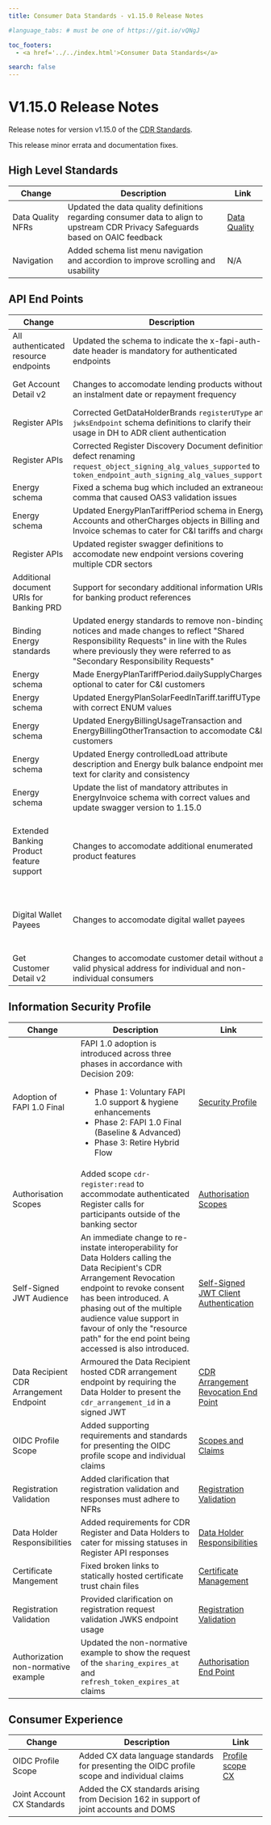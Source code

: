 ```yaml
---
title: Consumer Data Standards - v1.15.0 Release Notes

#language_tabs: # must be one of https://git.io/vQNgJ

toc_footers:
  - <a href='../../index.html'>Consumer Data Standards</a>

search: false
---
```


# V1.15.0 Release Notes
Release notes for version v1.15.0 of the [CDR Standards](../../index.html).

This release minor errata and documentation fixes.

## High Level Standards

|Change|Description|Link|
|------|-----------|----|
| Data Quality NFRs | Updated the data quality definitions regarding consumer data to align to upstream CDR Privacy Safeguards based on OAIC feedback | [Data Quality](../../#data-quality) |
| Navigation | Added schema list menu navigation and accordion to improve scrolling and usability | N/A |

## API End Points

|Change|Description|Link|
|------|-----------|----|
| All authenticated resource endpoints | Updated the schema to indicate the x-fapi-auth-date header is mandatory for authenticated endpoints | N/A |
| Get Account Detail v2 | Changes to accomodate lending products without an instalment date or repayment frequency | [Get Account Details](../../#get-account-detail)
| Register APIs | Corrected GetDataHolderBrands `registerUType` and `jwksEndpoint` schema definitions to clarify their usage in DH to ADR client authentication | [Register APIs](../../#register-apis)|
| Register APIs | Corrected Register Discovery Document definition defect renaming `request_object_signing_alg_values_supported` to `token_endpoint_auth_signing_alg_values_supported` | [Register APIs](../../#register-apis)|
| Energy schema | Fixed a schema bug which included an extraneous comma that caused OAS3 validation issues | [Energy Schema](../../#energy-apis) |
| Energy schema | Updated EnergyPlanTariffPeriod schema in Energy Accounts and otherCharges objects in Billing and Invoice schemas to cater for C&I tariffs and charges | [Energy Schema](../../#energy-apis) |
| Register APIs | Updated register swagger definitions to accomodate new endpoint versions covering multiple CDR sectors | [Register APIs](../../#register-apis) |
| Additional document URIs for Banking PRD | Support for secondary additional information URIs for banking product references | [Get Products](../../#get-products) |
| Binding Energy standards | Updated energy standards to remove non-binding notices and made changes to reflect "Shared Responsibility Requests" in line with the Rules where previously they were referred to as "Secondary Responsibility Requests" | [Energy Schema](../../#energy-apis) |
| Energy schema | Made EnergyPlanTariffPeriod.dailySupplyCharges optional to cater for C&I customers| [Energy Schema](../../#energy-apis) |
| Energy schema | Updated EnergyPlanSolarFeedInTariff.tariffUType with correct ENUM values | [Energy Schema](../../#energy-apis) |
| Energy schema | Updated EnergyBillingUsageTransaction and EnergyBillingOtherTransaction to accomodate C&I customers | [Energy Schema](../../#energy-apis) |
| Energy schema | Updated Energy controlledLoad attribute description and Energy bulk balance endpoint menu text for clarity and consistency | [Energy Schema](../../#energy-apis) |
| Energy schema | Update the list of mandatory attributes in EnergyInvoice schema with correct values and update swagger version to 1.15.0 | [Energy Schema](../../#energy-apis) |
| Extended Banking Product feature support | Changes to accomodate additional enumerated product features | [Get Account Details](../../#get-account-detail), and <br/>[Get Product Details](../../#get-product-detail) |
| Digital Wallet Payees | Changes to accomodate digital wallet payees | [Get Payees](../../#get-payees), and<br/>[Get Payee Detail](../../#get-payee-detail) |
| Get Customer Detail v2 | Changes to accomodate customer detail without a valid physical address for individual and non-individual consumers | [Get Customer Detail](../../#get-customer-detail)

## Information Security Profile

|Change|Description|Link|
|------|-----------|----|
| Adoption of FAPI 1.0 Final | FAPI 1.0 adoption is introduced across three phases in accordance with Decision 209:<ul><li>Phase 1: Voluntary FAPI 1.0 support & hygiene enhancements</li><li>Phase 2: FAPI 1.0 Final (Baseline & Advanced)</li><li>Phase 3: Retire Hybrid Flow</li></ul> | [Security Profile](../../#security-profile)|
| Authorisation Scopes | Added scope `cdr-register:read` to accommodate authenticated Register calls for participants outside of the banking sector | [Authorisation Scopes](../../#authorisation-scopes) |
| Self-Signed JWT Audience | An immediate change to re-instate interoperability for Data Holders calling the Data Recipient's CDR Arrangement Revocation endpoint to revoke consent has been introduced. A phasing out of the multiple audience value support in favour of only the "resource path" for the end point being accessed is also introduced. | [Self-Signed JWT Client Authentication](../../#self-signed-jwt-client-authentication) |
| Data Recipient CDR Arrangement Endpoint | Armoured the Data Recipient hosted CDR arrangement endpoint by requiring the Data Holder to present the `cdr_arrangement_id` in a signed JWT  |  [CDR Arrangement Revocation End Point](../../#cdr-arrangement-revocation-end-point)|
| OIDC Profile Scope | Added supporting requirements and standards for presenting the OIDC profile scope and individual claims | [Scopes and Claims](../../#scopes-and-claims) |
| Registration Validation | Added clarification that registration validation and responses must adhere to NFRs | [Registration Validation](../../#client_registration) |
| Data Holder Responsibilities| Added requirements for CDR Register and Data Holders to cater for missing statuses in Register API responses | [Data Holder Responsibilities](../../#data-holder-responsibilities)|
| Certificate Mangement | Fixed broken links to statically hosted certificate trust chain files | [Certificate Management](../../#certificate-management)|
| Registration Validation | Provided clarification on registration request validation JWKS endpoint usage | [Registration Validation](../../#registration-validation)|
| Authorization non-normative example | Updated the non-normative example to show the request of the `sharing_expires_at` and `refresh_token_expires_at` claims | [Authorisation End Point](../../#authorisation-end-point) |

## Consumer Experience

|Change|Description|Link|
|------|-----------|----|
| OIDC Profile Scope | Added CX data language standards for presenting the OIDC profile scope and individual claims | [Profile scope CX](../../#profile-scope) |
| Joint Account CX Standards | Added the CX standards arising from Decision 162 in support of joint accounts and DOMS | [](../../#)|
